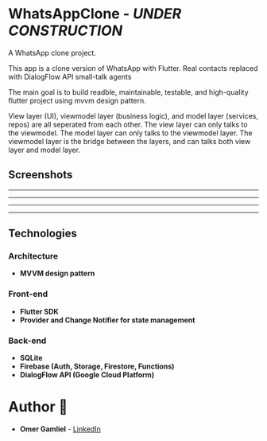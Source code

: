# WhatsAppClone - _UNDER CONSTRUCTION_

A WhatsApp clone project.

This app is a clone version of WhatsApp with Flutter. Real contacts replaced with DialogFlow API small-talk agents

The main goal is to build readble, maintainable, testable, and high-quality flutter project using mvvm design pattern.

View layer (UI), viewmodel layer (business logic), and model layer (services, repos) are all seperated from each other. The view layer can only talks to the viewmodel. The model layer can only talks to the viewmodel layer. The viewmodel layer is the bridge between the layers, and can talks both view layer and model layer.


## Screenshots

-------------------
-------------------
-------------------
-------------------

## Technologies
 
### Architecture
- **MVVM design pattern**

### Front-end
- **Flutter SDK**
- **Provider and Change Notifier for state management**

### Back-end
- **SQLite**
- **Firebase (Auth, Storage, Firestore, Functions)**
- **DialogFlow API (Google Cloud Platform)**

# Author 🙋

-   **Omer Gamliel** - [LinkedIn](https://www.linkedin.com/in/omer-gamliel-6a813a188/)
